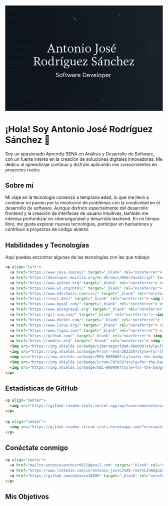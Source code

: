 <p align="center">
  <img src="https://raw.githubusercontent.com/antonio18099/antonio18099/main/assets/banner.png" alt="Banner Antonio José Rodríguez Sánchez" />
</p>



# ¡Hola! Soy Antonio José Rodríguez Sánchez 👋

Soy un apasionado Aprendiz SENA en Análisis y Desarrollo de Software, con un fuerte interés en la creación de soluciones digitales innovadoras. Me dedico al aprendizaje continuo y disfruto aplicando mis conocimientos en proyectos reales.

## Sobre mí

Mi viaje en la tecnología comenzó a temprana edad, lo que me llevó a combinar mi pasión por la resolución de problemas con la creatividad en el desarrollo de software. Aunque disfruto especialmente del desarrollo frontend y la creación de interfaces de usuario intuitivas, también me interesa profundizar en ciberseguridad y desarrollo backend. En mi tiempo libre, me gusta explorar nuevas tecnologías, participar en hackatones y contribuir a proyectos de código abierto.

## Habilidades y Tecnologías

Aquí puedes encontrar algunas de las tecnologías con las que trabajo:

```markdown
<p align="left">
  <a href="https://www.java.com/es/" target="_blank" rel="noreferrer"> <img src="https://raw.githubusercontent.com/devicons/devicon/master/icons/java/java-original.svg" alt="java" width="40" height="40"/> </a>
  <a href="https://developer.mozilla.org/en-US/docs/Web/JavaScript" target="_blank" rel="noreferrer"> <img src="https://raw.githubusercontent.com/devicons/devicon/master/icons/javascript/javascript-original.svg" alt="javascript" width="40" height="40"/> </a>
  <a href="https://www.python.org" target="_blank" rel="noreferrer"> <img src="https://raw.githubusercontent.com/devicons/devicon/master/icons/python/python-original.svg" alt="python" width="40" height="40"/> </a>
  <a href="https://www.w3.org/html/" target="_blank" rel="noreferrer"> <img src="https://raw.githubusercontent.com/devicons/devicon/master/icons/html5/html5-original-wordmark.svg" alt="html5" width="40" height="40"/> </a>
  <a href="https://www.w3schools.com/css/" target="_blank" rel="noreferrer"> <img src="https://raw.githubusercontent.com/devicons/devicon/master/icons/css3/css3-original-wordmark.svg" alt="css3" width="40" height="40"/> </a>
  <a href="https://react.dev/" target="_blank" rel="noreferrer"> <img src="https://raw.githubusercontent.com/devicons/devicon/master/icons/react/react-original-wordmark.svg" alt="react" width="40" height="40"/> </a>
  <a href="https://www.mysql.com/" target="_blank" rel="noreferrer"> <img src="https://raw.githubusercontent.com/devicons/devicon/master/icons/mysql/mysql-original-wordmark.svg" alt="mysql" width="40" height="40"/> </a>
  <a href="https://www.postgresql.org" target="_blank" rel="noreferrer"> <img src="https://raw.githubusercontent.com/devicons/devicon/master/icons/postgresql/postgresql-original-wordmark.svg" alt="postgresql" width="40" height="40"/> </a>
  <a href="https://git-scm.com/" target="_blank" rel="noreferrer"> <img src="https://www.vectorlogo.zone/logos/git-scm/git-scm-icon.svg" alt="git" width="40" height="40"/> </a>
  <a href="https://www.docker.com/" target="_blank" rel="noreferrer"> <img src="https://raw.githubusercontent.com/devicons/devicon/master/icons/docker/docker-original-wordmark.svg" alt="docker" width="40" height="40"/> </a>
  <a href="https://www.linux.org/" target="_blank" rel="noreferrer"> <img src="https://raw.githubusercontent.com/devicons/devicon/master/icons/linux/linux-original.svg" alt="linux" width="40" height="40"/> </a>
  <a href="https://www.figma.com/" target="_blank" rel="noreferrer"> <img src="https://www.vectorlogo.zone/logos/figma/figma-icon.svg" alt="figma" width="40" height="40"/> </a>
  <a href="https://github.com/" target="_blank" rel="noreferrer"> <img src="https://img.shields.io/badge/GitHub-100000?style=for-the-badge&logo=github&logoColor=white" alt="GitHub" width="40" height="40"/> </a>
  <a href="https://nodejs.org" target="_blank" rel="noreferrer"> <img src="https://raw.githubusercontent.com/devicons/devicon/master/icons/nodejs/nodejs-original-wordmark.svg" alt="nodejs" width="40" height="40"/> </a>
  <img src="https://img.shields.io/badge/Ciberseguridad-000000?style=for-the-badge&logo=hackthebox&logoColor=white" alt="Ciberseguridad" width="40" height="40"/>
  <img src="https://img.shields.io/badge/Front--end-20232A?style=for-the-badge&logo=vercel&logoColor=white" alt="Front-end" width="40" height="40"/>
  <img src="https://img.shields.io/badge/RPA-000000?style=for-the-badge&logo=robotframework&logoColor=white" alt="RPA" width="40" height="40"/>
  <img src="https://img.shields.io/badge/Scrum-F8F8F8?style=for-the-badge&logo=scrumalliance&logoColor=black" alt="Scrum" width="40" height="40"/>
  <img src="https://img.shields.io/badge/SQL-000000?style=for-the-badge&logo=postgresql&logoColor=white" alt="SQL" width="40" height="40"/>
</p>
```

## Estadísticas de GitHub

```markdown
<p align="center">
  <img src="https://github-readme-stats.vercel.app/api?username=antonio18099&show_icons=true&theme=radical" alt="antonio18099"/>
</p>

<p align="center">
  <img src="https://github-readme-streak-stats.herokuapp.com/?user=antonio18099&theme=radical" alt="antonio18099"/>
</p>
```

## Conéctate conmigo

```markdown
<p align="center">
  <a href="mailto:antoniosanchezr0921@gmail.com" target="_blank" rel="noreferrer"> <img src="https://img.shields.io/badge/Gmail-D14836?style=for-the-badge&logo=gmail&logoColor=white" alt="Gmail"/> </a>
  <a href="https://www.linkedin.com/in/antonio-jos%C3%A9-rodr%C3%ADguez-s%C3%A1nchez-97b7b222a/" target="_blank" rel="noreferrer"> <img src="https://img.shields.io/badge/LinkedIn-0077B5?style=for-the-badge&logo=linkedin&logoColor=white" alt="LinkedIn"/> </a>
  <a href="https://github.com/antonio18099" target="_blank" rel="noreferrer"> <img src="https://img.shields.io/badge/GitHub-100000?style=for-the-badge&logo=github&logoColor=white" alt="GitHub"/> </a>
</p>
```

## Mis Objetivos




